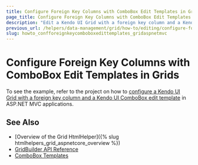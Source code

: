 ```yaml
---
title: Configure Foreign Key Columns with ComboBox Edit Templates in Grids
page_title: Configure Foreign Key Columns with ComboBox Edit Templates in Grids
description: "Edit a Kendo UI Grid with a foreign key column and a Kendo UI ComboBox template in ASP.NET MVC applications."
previous_url: /helpers/data-management/grid/how-to/editing/configure-foreignkey-columns-combobox-edit-template
slug: howto_confforeignkeycomboboxedittemplates_gridaspnetmvc
---
```


# Configure Foreign Key Columns with ComboBox Edit Templates in Grids

To see the example, refer to the project on how to [configure a Kendo UI Grid with a foreign key column and a Kendo UI ComboBox edit template](https://github.com/telerik/ui-for-aspnet-mvc-examples/tree/c38659a144485226904341baae368ab05fdb3e88/grid/grid-foreign-key-combo-box-column) in ASP.NET MVC applications.

## See Also

* [Overview of the Grid HtmlHelper]({% slug htmlhelpers_grid_aspnetcore_overview %})
* [GridBuilder API Reference](https://docs.telerik.com/aspnet-mvc/api/kendo.mvc.ui.fluent/gridbuilder)
* [ComboBox Templates](https://docs.telerik.com/kendo-ui/controls/editors/combobox/overview#templates)

